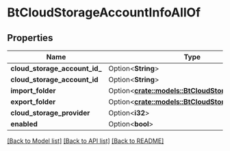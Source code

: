 # BtCloudStorageAccountInfoAllOf

## Properties

Name | Type | Description | Notes
------------ | ------------- | ------------- | -------------
**cloud_storage_account_id_** | Option<**String**> |  | [optional]
**cloud_storage_account_id** | Option<**String**> |  | [optional]
**import_folder** | Option<[**crate::models::BtCloudStorageObjectInfo**](BTCloudStorageObjectInfo.md)> |  | [optional]
**export_folder** | Option<[**crate::models::BtCloudStorageObjectInfo**](BTCloudStorageObjectInfo.md)> |  | [optional]
**cloud_storage_provider** | Option<**i32**> |  | [optional]
**enabled** | Option<**bool**> |  | [optional]

[[Back to Model list]](../README.md#documentation-for-models) [[Back to API list]](../README.md#documentation-for-api-endpoints) [[Back to README]](../README.md)


